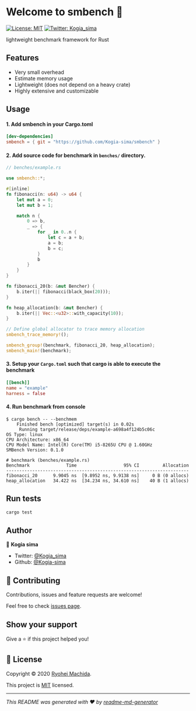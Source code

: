 # Welcome to smbench 👋
[![License: MIT](https://img.shields.io/badge/License-MIT-yellow.svg)](https://github.com/Kogia-sima/smbench/blob/master/LICENSE)
[![Twitter: Kogia\_sima](https://img.shields.io/twitter/follow/Kogia\_sima.svg?style=social)](https://twitter.com/Kogia\_sima)

lightweight benchmark framework for Rust

## Features

- Very small overhead
- Estimate memory usage
- Lightweight (does not depend on a heavy crate)
- Highly extensive and customizable

## Usage

#### 1. Add smbench in your Cargo.toml

```toml
[dev-dependencies]
smbench = { git = "https://github.com/Kogia-sima/smbench" }
```

#### 2. Add source code for benchmark in `benches/` directory.

```rust
// benches/example.rs

use smbench::*;

#[inline]
fn fibonacci(n: u64) -> u64 {
    let mut a = 0;
    let mut b = 1;

    match n {
        0 => b,
        _ => {
            for _ in 0..n {
                let c = a + b;
                a = b;
                b = c;
            }
            b
        }
    }
}

fn fibonacci_20(b: &mut Bencher) {
    b.iter(|| fibonacci(black_box(20)));
}

fn heap_allocation(b: &mut Bencher) {
    b.iter(|| Vec::<u32>::with_capacity(10));
}

// Define global allocator to trace memory allocation
smbench_trace_memory!();

smbench_group!(benchmark, fibonacci_20, heap_allocation);
smbench_main!(benchmark);
```

#### 3. Setup your `Cargo.toml` such that cargo is able to execute the benchmark

```toml
[[bench]]
name = "example"
harness = false
```

#### 4. Run benchmark from console

```console
$ cargo bench -- --benchmem
    Finished bench [optimized] target(s) in 0.02s
     Running target/release/deps/example-a698a4f124b5c06c
OS Type: linux
CPU Architecture: x86_64
CPU Model Name: Intel(R) Core(TM) i5-8265U CPU @ 1.60GHz
SMBench Version: 0.1.0

# benchmark (benches/example.rs)
Benchmark              Time                  95% CI         Allocation
----------------------------------------------------------------------
fibonacci_20      9.9045 ns  [9.8952 ns, 9.9138 ns]     0 B (0 allocs)
heap_allocation   34.422 ns  [34.234 ns, 34.610 ns]    40 B (1 allocs)
```

## Run tests

```sh
cargo test
```

## Author

👤 **Kogia sima**

* Twitter: [@Kogia\_sima](https://twitter.com/Kogia\_sima)
* Github: [@Kogia-sima](https://github.com/Kogia-sima)

## 🤝 Contributing

Contributions, issues and feature requests are welcome!

Feel free to check [issues page](https://github.com/Kogia-sima/smbench/issues). 

## Show your support

Give a ⭐️ if this project helped you!


## 📝 License

Copyright © 2020 [Ryohei Machida](https://github.com/Kogia-sima).

This project is [MIT](https://github.com/Kogia-sima/smbench/blob/master/LICENSE) licensed.

***
_This README was generated with ❤️ by [readme-md-generator](https://github.com/kefranabg/readme-md-generator)_
